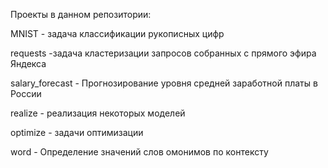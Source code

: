 Проекты в данном репозитории:

MNIST - задача классификации рукописных цифр

requests -задача кластеризации запросов собранных с прямого эфира Яндекса

salary_forecast - Прогнозирование уровня средней заработной платы в России

realize - реализация некоторых моделей

optimize - задачи оптимизации 

word - Определение значений слов омонимов по контексту

